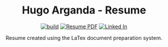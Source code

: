 
<div align="center">

# Hugo Arganda - Resume

[![build](https://github.com/argandas/resume/workflows/build/badge.svg)](https://github.com/argandas/resume/actions/workflows/main.yml)
[![Resume PDF](https://img.shields.io/badge/Download-PDF-red.svg)](https://github.com/argandas/resume/raw/main/pdf/Hugo_Arganda_Resume.pdf)
[![Linked In](https://img.shields.io/badge/LinkedIn-0077B5?logo=linkedin&logoColor=white)](https://www.linkedin.com/in/argandas/)

<p>Resume created using the LaTex document preparation system.</p>

</div >